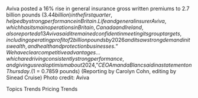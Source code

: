 Aviva posted a 16% rise in general insurance gross written premiums to 2.7 billion pounds ($3.44 billion) in the first quarter, helped by strong performance in Britain.
Life and general insurer Aviva, which has its main operations in Britain, Canada and Ireland, also reported a 13% rise in retirement sales, driven by higher volumes in bulk purchase annuities – insurance for corporate pension schemes.
Aviva said it remained confident in meeting its group targets, including operating profit of 2 billion pounds by 2026 and it saw strong demand in its wealth, and health and protection businesses.
“We have clear competitive advantages…which are driving consistently strong performance, and giving us real optimism about 2024,” CEO Amanda Blanc said in a statement on Thursday.
($1 = 0.7859 pounds)
(Reporting by Carolyn Cohn, editing by Sinead Cruise)
Photo credit: Aviva

Topics
Trends
Pricing Trends
